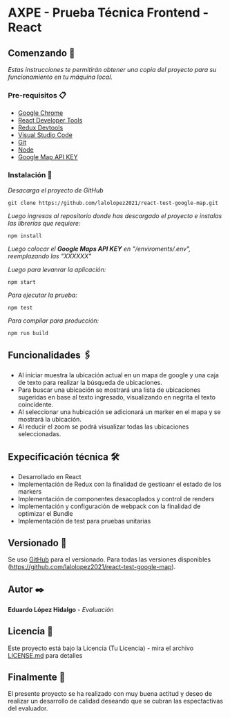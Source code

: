# AXPE - Prueba Técnica Frontend - React 


## Comenzando 🚀

_Estas instrucciones te permitirán obtener una copia del proyecto para su funcionamiento en tu máquina local._

### Pre-requisitos 📋


* [Google Chrome](https://www.google.com/chrome/)
* [React Developer Tools](https://chrome.google.com/webstore/detail/react-developer-tools/fmkadmapgofadopljbjfkapdkoienihi?hl=es&authuser=1)
* [Redux Devtools](https://chrome.google.com/webstore/detail/redux-devtools/lmhkpmbekcpmknklioeibfkpmmfibljd?hl=es)
* [Visual Studio Code](https://code.visualstudio.com/)
* [Git](https://git-scm.com/)
* [Node](https://nodejs.org/es/)
* [Google Map API KEY](https://console.cloud.google.com/) 



### Instalación 🔧

_Desacarga el proyecto de GitHub_


```
git clone https://github.com/lalolopez2021/react-test-google-map.git
```

_Luego ingresas al repositorio donde has descargado el proyecto e instalas las librerías que requiere:_

```
npm install
```

_Luego colocar el **Google Maps API KEY** en "/enviroments/.env", reemplazando las "XXXXXX"_

_Luego para levanrar la aplicación:_

```
npm start
```

_Para ejecutar la prueba:_

```
npm test
```

_Para compilar para producción:_

```
npm run build
```

## Funcionalidades 🖇️

* Al iniciar muestra la ubicación actual en un mapa de google y una caja de texto para realizar la búsqueda de ubicaciones.
* Para buscar una ubicación se mostrará una lista de ubicaciones sugeridas en base al texto ingresado, visualizando en negrita el texto coincidente.
* Al seleccionar una hubicación se adicionará un marker en el mapa y se mostrará la ubicación.
* Al reducir el zoom se podrá visualizar todas las ubicaciones seleccionadas.


## Expecificación técnica 🛠️

* Desarrollado en React
* Implementación de Redux con la finalidad de gestioanr el estado de los markers
* Implementación de componentes desacoplados y control de renders
* Implementación y configuración de webpack con la finalidad de optimizar el Bundle
* Implementación de test para pruebas unitarias


## Versionado 📌

Se uso [GitHub](https://github.com/) para el versionado. Para todas las versiones disponibles (https://github.com/lalolopez2021/react-test-google-map).

## Autor ✒️

**Eduardo López Hidalgo** - *Evaluación*

## Licencia 📄

Este proyecto está bajo la Licencia (Tu Licencia) - mira el archivo [LICENSE.md](LICENSE.md) para detalles

## Finalmente 🎁

El presente proyecto se ha realizado con muy buena actitud y deseo de realizar un desarrollo de calidad deseando que se cubran las espectactivas del evaluador.
